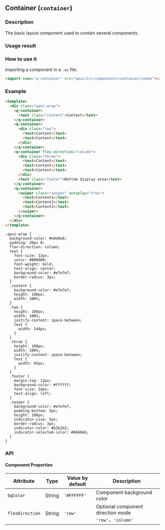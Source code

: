 ## Container (`container`)

### Description

The basic layout component used to contain several components.

### Usage result

<preview url="https://quick-app-ui.glitch.me/preview/pages/container"/>

### How to use it

Importing a component in a `.ux` file:

```html
<import name="q-container" src="qaui/src/components/container/index"></import>
```

### Example

```html
<template>
  <div class="qaui-wrap">
    <q-container>
      <text class="content">Content</text>
    </q-container>
    <q-container>
      <div class="two">
        <text>Content</text>
        <text>Content</text>
      </div>
    </q-container>
    <q-container flex-direction="column">
      <div class="three">
        <text>Content</text>
        <text>Content</text>
        <text>Content</text>
      </div>
      <text class="footer">Bottom display area</text>
    </q-container>
    <q-container>
      <swiper class="swiper" autoplay="true">
        <text>Content1</text>
        <text>Content2</text>
        <text>Content3</text>
      </swiper>
    </q-container>
  </div>
</template>
```

```less
.qaui-wrap {
  background-color: #e0e0e0;
  padding: 20px 0;
  flex-direction: column;
  text {
    font-size: 12px;
    color: #000000;
    font-weight: bold;
    text-align: center;
    background-color: #e7e7e7;
    border-radius: 3px;
  }
  .content {
    background-color: #e7e7e7;
    height: 100px;
    width: 100%;
  }
  .two {
    height: 100px;
    width: 100%;
    justify-content: space-between;
    text {
      width: 144px;
    }
  }
  .three {
    height: 100px;
    width: 100%;
    justify-content: space-between;
    text {
      width: 93px;
    }
  }
  .footer {
    margin-top: 12px;
    background-color: #ffffff;
    font-size: 14px;
    text-align: left;
  }
  .swiper {
    background-color: #e7e7e7;
    padding-bottom: 5px;
    height: 100px;
    indicator-size: 5px;
    border-radius: 3px;
    indicator-color: #b2b2b2;
    indicator-selected-color: #666666;
  }
}
```

### API

#### Component Properties

| Attribute       | Type   | Value by default | Description                                           |
| --------------- | ------ | ---------------- | ----------------------------------------------------- |
| `bgColor`       | String | `'#FFFFFF'`      | Component background color                            |
| `flexDirection` | String | `'row'`          | Optional component direction mode `'row'`，`'column'` |
